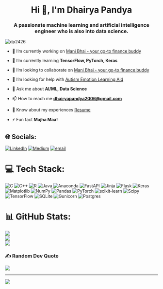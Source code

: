 <h1 align="center">Hi 👋, I'm Dhairya Pandya</h1>
<h3 align="center">A passionate machine learning and artificial intelligence engineer who is also into data science.</h3>

<p align="left"> <img src="https://komarev.com/ghpvc/?username=dp2426&label=Profile%20views&color=0e75b6&style=flat" alt="dp2426" /> </p>

- 🔭 I’m currently working on [Mani Bhai - your go-to finance buddy](https://github.com/dhairya-pandya/Financial-Advisory-Chatbot)

- 🌱 I’m currently learning **TensorFlow, PyTorch, Keras**

- 👯 I’m looking to collaborate on [Mani Bhai - your go-to finance buddy](https://github.com/dhairya-pandya/Financial-Advisory-Chatbot)

- 🤝 I’m looking for help with [Autism Emotion Learning Aid](https://github.com/dhairya-pandya/Emotion-Recognition-for-Autism-Support)

- 💬 Ask me about **AI/ML, Data Science**

- 📫 How to reach me **dhairyapandya2006@gmail.com**

- 📄 Know about my experiences [Resume](https://drive.google.com/file/d/1oVsmZMxYqu8Pqdprk4PTEOB-NOJEwFUc/view?usp=drive_link)

- ⚡ Fun fact **Majha Maa!**

## 🌐 Socials:
[![LinkedIn](https://img.shields.io/badge/LinkedIn-%230077B5.svg?logo=linkedin&logoColor=white)](https://linkedin.com/in/dhairya-pandya) [![Medium](https://img.shields.io/badge/Medium-12100E?logo=medium&logoColor=white)](https://medium.com/@@dhairyapandya2006) [![email](https://img.shields.io/badge/Email-D14836?logo=gmail&logoColor=white)](mailto:dhairyapandya2006@gmail.com) 

# 💻 Tech Stack:
![C](https://img.shields.io/badge/c-%2300599C.svg?style=for-the-badge&logo=c&logoColor=white) ![C++](https://img.shields.io/badge/c++-%2300599C.svg?style=for-the-badge&logo=c%2B%2B&logoColor=white) ![R](https://img.shields.io/badge/r-%23276DC3.svg?style=for-the-badge&logo=r&logoColor=white) ![Java](https://img.shields.io/badge/java-%23ED8B00.svg?style=for-the-badge&logo=openjdk&logoColor=white) ![Anaconda](https://img.shields.io/badge/Anaconda-%2344A833.svg?style=for-the-badge&logo=anaconda&logoColor=white) ![FastAPI](https://img.shields.io/badge/FastAPI-005571?style=for-the-badge&logo=fastapi) ![Jinja](https://img.shields.io/badge/jinja-white.svg?style=for-the-badge&logo=jinja&logoColor=black) ![Flask](https://img.shields.io/badge/flask-%23000.svg?style=for-the-badge&logo=flask&logoColor=white) ![Keras](https://img.shields.io/badge/Keras-%23D00000.svg?style=for-the-badge&logo=Keras&logoColor=white) ![Matplotlib](https://img.shields.io/badge/Matplotlib-%23ffffff.svg?style=for-the-badge&logo=Matplotlib&logoColor=black) ![NumPy](https://img.shields.io/badge/numpy-%23013243.svg?style=for-the-badge&logo=numpy&logoColor=white) ![Pandas](https://img.shields.io/badge/pandas-%23150458.svg?style=for-the-badge&logo=pandas&logoColor=white) ![PyTorch](https://img.shields.io/badge/PyTorch-%23EE4C2C.svg?style=for-the-badge&logo=PyTorch&logoColor=white) ![scikit-learn](https://img.shields.io/badge/scikit--learn-%23F7931E.svg?style=for-the-badge&logo=scikit-learn&logoColor=white) ![Scipy](https://img.shields.io/badge/SciPy-%230C55A5.svg?style=for-the-badge&logo=scipy&logoColor=%white) ![TensorFlow](https://img.shields.io/badge/TensorFlow-%23FF6F00.svg?style=for-the-badge&logo=TensorFlow&logoColor=white) ![SQLite](https://img.shields.io/badge/sqlite-%2307405e.svg?style=for-the-badge&logo=sqlite&logoColor=white) ![Gunicorn](https://img.shields.io/badge/gunicorn-%298729.svg?style=for-the-badge&logo=gunicorn&logoColor=white) ![Postgres](https://img.shields.io/badge/postgres-%23316192.svg?style=for-the-badge&logo=postgresql&logoColor=white)
# 📊 GitHub Stats:
![](https://github-readme-stats.vercel.app/api?username=dhairya-pandya&theme=dark&hide_border=false&include_all_commits=false&count_private=true)<br/>
![](https://nirzak-streak-stats.vercel.app/?user=dhairya-pandya&theme=dark&hide_border=false)<br/>
![](https://github-readme-stats.vercel.app/api/top-langs/?username=dhairya-pandya&theme=dark&hide_border=false&include_all_commits=false&count_private=true&layout=compact)

### ✍️ Random Dev Quote
![](https://quotes-github-readme.vercel.app/api?type=horizontal&theme=radical)

---
[![](https://visitcount.itsvg.in/api?id=dhairya-pandya&icon=0&color=0)](https://visitcount.itsvg.in)

